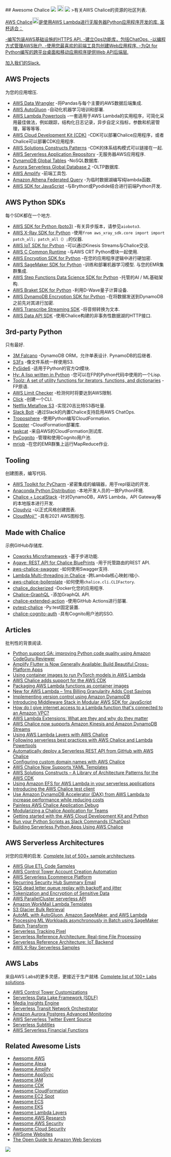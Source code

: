 <div class="github-widget" data-repo="chalice-dev/awesome-chalice"></div>
<script async src="https://pagead2.googlesyndication.com/pagead/js/adsbygoogle.js"></script><ins class="adsbygoogle" style="display:block" data-ad-client="ca-pub-6890694312814945" data-ad-slot="5473692530" data-ad-format="auto"  data-full-width-responsive="true"></ins><script>(adsbygoogle = window.adsbygoogle || []).push({});</script>
## Awesome Chalice
<a href="https://raw.githubusercontent.com/sindresorhus/awesome"><img src="https://theory.ninja/awesome-square.svg"></a>&nbsp;<a href="https://join.slack.com/t/chalicedev/shared_invite/zt-naadmddi-MRwgFq40Ge3qfcPJR_RaDQ"><img height="20px" src="https://img.shields.io/badge/Slack-4A154B?logo=slack&logoColor=white"></a>&nbsp;<img src="https://end4gy838edhwnq.m.pipedream.net">
&gt;有关AWS Chalice的资源的社区列表.

<br/>

[AWS Chalice](https://aws.github.io/chalice/)<a href="https://aws.github.io/chalice/"><img src="https://aws.github.io/chalice/_static/img/chalice-logo-icon-small.png" height="20">是使用AWS Lambda进行无服务器Python应用程序开发的库. 圣杯适合：

-编写包装AWS基础设施的HTTPS API.
-建立Ops功能库，包括ChatOps.
-以编程方式管理AWS账户.
-使用您最喜欢的前端工具包创建Web应用程序.
-为Qt for Python编写的跨平台桌面和移动应用程序提供Web API后端层.

<a href="https://join.slack.com/t/chalicedev/shared_invite/zt-naadmddi-MRwgFq40Ge3qfcPJR_RaDQ">加入我们的Slack.</a>


## AWS Projects
为您的应用增压.

- [AWS Data Wrangler](https://github.com/awslabs/aws-data-wrangler) -将Pandas与每个主要的AWS数据后端集成.
- [AWS AutoGluon](https://github.com/awslabs/autogluon) -自动化机器学习培训和部署.
- [AWS Lambda Powertools](https://github.com/awslabs/aws-lambda-powertools-python) -一套适用于AWS Lambda的实用程序，可简化采用最佳做法，例如跟踪，结构化日志记录，异步自定义指标，参数和机密管理，幂等等等.
- [AWS Cloud Development Kit (CDK)](https://aws.amazon.com/cdk/) -CDK可以部署Chalice应用程序，或者Chalice可以部署CDK应用程序.
- [AWS Solutions Constructs Patterns](https://aws.amazon.com/solutions/constructs/patterns/) -CDK的体系结构模式可以链接在一起.
- [AWS Serverless Application Repository](https://serverlessrepo.aws.amazon.com/applications) -无服务器AWS应用程序. 
- [DynamoDB Global Tables](https://aws.amazon.com/dynamodb/global-tables/) -NoSQL数据库.
- [Aurora Serverless Global Database 2](https://aws.amazon.com/rds/aurora/serverless/) -OLTP数据库.
- [AWS Amplify](https://docs.amplify.aws/) -前端工具包.
- [Amazon Athena Federated Query](https://docs.aws.amazon.com/athena/latest/ug/connect-to-a-data-source.html) -为临时数据湖编写纯lambda函数.
- [AWS SDK for JavaScript](https://aws.amazon.com/sdk-for-javascript/) -与Brython或Pyodide结合进行前端Python开发.

## AWS Python SDKs
每个SDK都在一个地方.

- [AWS SDK for Python (boto3)](https://boto3.amazonaws.com/v1/documentation/api/latest/index.html) -有关异步版本，请参见`aioboto3`.
- [AWS X-Ray SDK for Python](https://docs.aws.amazon.com/xray/latest/devguide/xray-sdk-python.html) -使用`from aws_xray_sdk.core import import patch_all; patch_all（）;`的仪器.
- [AWS IoT SDK for Python](https://github.com/aws/aws-iot-device-sdk-python-v2) -可以通过Kinesis Streams与Chalice交谈. 
- [AWS C Common Runtime](https://github.com/awslabs/aws-c-common) -与AWS CRT Python模块一起使用.
- [AWS Encryption SDK for Python](https://github.com/aws/aws-encryption-sdk-python/) -在您的应用程序逻辑中进行硬加密.
- [AWS SageMaker SDK for Python](https://github.com/aws/sagemaker-python-sdk)  -训练和部署机器学习模型. 与您的EMR集群集成.
- [AWS Step Functions Data Science SDK for Python](https://github.com/aws/aws-step-functions-data-science-sdk-python) -托管的AI / ML基础架构.
- [AWS Braket SDK for Python](https://github.com/aws/amazon-braket-sdk-python) -利用D-Wave量子计算设备.
- [AWS DynamoDB Encryption SDK for Python](https://github.com/aws/aws-dynamodb-encryption-python) -在将数据发送到DynamoDB之前先对其进行加密.
- [AWS Transcribe Streaming SDK](https://github.com/awslabs/amazon-transcribe-streaming-sdk) -将音频转换为文本.
- [AWS Data API SDK](https://github.com/awslabs/aws-data-api-python-sdk) -使用Chalice构建的非事务性数据湖的HTTP接口.

## 3rd-party Python
只有最好.

- [3M Falcano](https://github.com/3mcloud/falcano)  -DynamoDB ORM，允许单表设计.  PynamoDB的后继者.
- [S3Fs](https://s3fs.readthedocs.io/en/latest/) -像文件系统一样使用S3.
- [PySide6](https://www.qt.io/blog/qt-for-python-6-released) -适用于Python的官方Qt模块.
- [Hy: A lisp written in Python](https://docs.hylang.org/en/master/tutorial.html) -您可以在FP的Python代码中使用的一个Lisp.
- [Toolz: A set of utility functions for iterators, functions, and dictionaries](https://github.com/pytoolz/toolz) -FP原语.
- [AWS Limit Checker](https://github.com/jantman/awslimitchecker) -检测何时将要达到AWS限制.
- [Click](https://click.palletsprojects.com/en/7.x/) -创建一个CLI.
- [Netflix Metaflow S3](https://github.com/Netflix/metaflow/blob/master/metaflow/datatools/s3.py) -实现20吉比特S3吞吐量.
- [Slack Bolt](https://github.com/slackapi/bolt-python) -通过Slack的内置Chalice支持启用AWS ChatOps.
- [Troposphere](https://github.com/cloudtools/troposphere) -使用Python编写CloudFormation.
- [Scepter](https://github.com/Sceptre/sceptre) -CloudFormation部署库.
- [taskcat](https://github.com/aws-quickstart/taskcat) -来自AWS的CloudFormation测试库.
- [PyCognito](https://github.com/pvizeli/pycognito) -管理和使用Cognito用户池.
- [mrjob](https://github.com/Yelp/mrjob) -在您的EMR群集上运行MapReduce作业.

## Tooling
创建图表，编写代码.

- [AWS Toolkit for PyCharm](https://aws.amazon.com/pycharm/) -紧密集成的编辑器，用于repl驱动的开发.
- [Anaconda Python Distribution](https://www.anaconda.com/products/individual/download-success) -本地开发人员的一致Python环境.
- [Chalice + LocalStack](https://github.com/localstack/chalice-local) -针对DynamoDB，AWS Lambda，API Gateway等的本地版本进行开发.
- [Cloudviz](https://cloudviz.io/) -以正式风格创建图表.
- [CloudMoji™](https://cloudmoji.com/) -具有2021 AWS图标包.

## Made with Chalice
示例GitHub存储库.

- [Coworks Microframework](https://github.com/gdoumenc/coworks) -基于步进功能.
- [Agave: REST API for Chalice BluePrints](https://github.com/cuenca-mx/agave) -用于托管路由的REST API.
- [aws-chalice-swagger](https://github.com/samuelkhtu/aws-chalice-swagger) -如何使用Swagger支持.
- [Lambda Multi-threading in Chalice](https://github.com/vumdao/multithread-in-lambda) -跨Lambda核心映射/缩小.
- [aws-chalice-boilerplate](https://github.com/GabrielTavares99/aws-chalice-boilerplate) -如何使用`chalice.cli.CLIFactory`.
- [chalice_dockerized](https://github.com/vanderlvoff/chalice_dockerized) -Docker化您的应用程序.
- [Chalice-GraphQL](https://github.com/jrbeilke/chalice-graphql) -添加GraphQL API.
- [chalice-extended-action](https://github.com/jayef0/chalice-extended-action) -使用GitHub Actions进行部署.
- [pytest-chalice](https://github.com/studio3104/pytest-chalice) -Py.test固定装置.
- [chalice-cognito-auth](https://github.com/stealthycoin/chalice-cognito-auth) -具有Cognito用户池的SSO.


## Articles
批判性的背景阅读.

- [Python support GA: improving Python code quality using Amazon CodeGuru Reviewer](https://aws.amazon.com/blogs/devops/python-support-ga-improving-python-code-quality-using-amazon-codeguru-reviewer/)
- [Amplify Flutter is Now Generally Available: Build Beautiful Cross-Platform Apps](https://aws.amazon.com/blogs/aws/amplify-flutter-is-now-generally-available-build-beautiful-cross-platform-apps/)
- [Using container images to run PyTorch models in AWS Lambda](https://aws.amazon.com/blogs/machine-learning/using-container-images-to-run-pytorch-models-in-aws-lambda/)
- [AWS Chalice adds support for the AWS CDK](https://aws.amazon.com/blogs/developer/aws-chalice-adds-support-for-the-aws-cdk/)
- [Packaging AWS Lambda functions as container images](https://acloudguru.com/blog/engineering/packaging-aws-lambda-functions-as-container-images)
- [New for AWS Lambda – 1ms Billing Granularity Adds Cost Savings](https://aws.amazon.com/blogs/aws/new-for-aws-lambda-1ms-billing-granularity-adds-cost-savings/)
- [Implementing version control using Amazon DynamoDB](https://aws.amazon.com/blogs/database/implementing-version-control-using-amazon-dynamodb/)
- [Introducing Middleware Stack in Modular AWS SDK for JavaScript](https://aws.amazon.com/blogs/developer/middleware-stack-modular-aws-sdk-js/)
- [How do I give internet access to a Lambda function that's connected to an Amazon VPC?](https://aws.amazon.com/premiumsupport/knowledge-center/internet-access-lambda-function/)
- [AWS Lambda Extensions: What are they and why do they matter](https://lumigo.io/blog/aws-lambda-extensions-what-are-they-and-why-do-they-matter/)
- [AWS Chalice now supports Amazon Kinesis and Amazon DynamoDB Streams](https://aws.amazon.com/blogs/developer/aws-chalice-now-supports-amazon-kinesis-and-amazon-dynamodb-streams/)
- [Using AWS Lambda Layers with AWS Chalice](https://aws.amazon.com/blogs/developer/using-aws-lambda-layers-with-aws-chalice/)
- [Following serverless best practices with AWS Chalice and Lambda Powertools](https://aws.amazon.com/blogs/developer/following-serverless-best-practices-with-aws-chalice-and-lambda-powertools/)
- [Automatically deploy a Serverless REST API from GitHub with AWS Chalice](https://aws.amazon.com/blogs/developer/automatically-deploy-a-serverless-rest-api-from-github-with-aws-chalice/)
- [Configuring custom domain names with AWS Chalice](https://aws.amazon.com/blogs/developer/configuring-custom-domain-names-with-aws-chalice/)
- [AWS Chalice Now Supports YAML Templates](https://aws.amazon.com/blogs/developer/aws-chalice-now-supports-yaml-templates/)
- [AWS Solutions Constructs – A Library of Architecture Patterns for the AWS CDK](https://aws.amazon.com/blogs/aws/aws-solutions-constructs-a-library-of-architecture-patterns-for-the-aws-cdk/)
- [Using Amazon EFS for AWS Lambda in your serverless applications](https://aws.amazon.com/blogs/compute/using-amazon-efs-for-aws-lambda-in-your-serverless-applications/)
- [Introducing the AWS Chalice test client](https://aws.amazon.com/blogs/developer/introducing-the-new-test-client-for-aws-chalice/)
- [Use Amazon DynamoDB Accelerator (DAX) from AWS Lambda to increase performance while reducing costs](https://aws.amazon.com/blogs/database/how-to-increase-performance-while-reducing-costs-by-using-amazon-dynamodb-accelerator-dax-and-aws-lambda/)
- [Painless AWS Chalice Application Debug](https://medium.com/cyberark-engineering/painless-aws-chalice-application-debug-90534e33cf76)
- [Modularizing a Chalice Application for Teams](https://medium.com/tensoriot/modularizing-a-chalice-application-for-teams-f716f496b94b)
- [Getting started with the AWS Cloud Development Kit and Python](https://aws.amazon.com/blogs/developer/getting-started-with-the-aws-cloud-development-kit-and-python/)
- [Run your Python Scripts as Slack Commands (ChatOps)](https://medium.com/@yogeshingale94/run-your-python-scripts-as-slack-commands-chatops-63bc334b74cd)
- [Building Serverless Python Apps Using AWS Chalice](https://realpython.com/aws-chalice-serverless-python/)

## AWS Serverless Architectures
对您的应用的启发. [Complete list of 500+ sample architectures](https://github.com/aws-samples?q=&type=&language=python&sort=). 

- [AWS Glue ETL Code Samples](https://github.com/aws-samples/aws-glue-samples)
- [AWS Control Tower Account Creation Automation](https://github.com/aws-samples/aws-control-tower-automate-account-creation) 
- [AWS Serverless Ecommerce Platform](https://github.com/aws-samples/aws-serverless-ecommerce-platform)
- [Recurring Security Hub Summary Email](https://github.com/aws-samples/aws-security-hub-summary-email)
- [SQS dead letter queue replay with backoff and jitter](https://github.com/aws-samples/amazon-sqs-dlq-replay-backoff)
- [Tokenization and Encryption of Sensitive Data](https://github.com/aws-samples/aws-serverless-tokenization)
- [AWS ParallelCluster serverless API](https://github.com/aws-samples/aws-parallelcluster-serverless-api)
- [Amazon WorkMail Lambda Templates](https://github.com/aws-samples/amazon-workmail-lambda-templates)
- [S3 Glacier Bulk Retrieval](https://github.com/aws-samples/s3-glacier-bulk-retrieval)
- [AutoML with AutoGluon, Amazon SageMaker, and AWS Lambda](https://github.com/aws-samples/automl-pipeline-with-autogluon-sagemaker-lambda)
- [Processing ML Workloads asynchronously in Batch using SageMaker Batch Transform](https://github.com/aws-samples/aws-asynchronous-ml-processing)
- [Serverless Tracking Pixel](https://github.com/aws-samples/aws-serverless-tracking-pixel)
- [Serverless Reference Architecture: Real-time File Processing](https://github.com/aws-samples/lambda-refarch-fileprocessing)
- [Serverless Reference Architecture: IoT Backend](https://github.com/aws-samples/lambda-refarch-iotbackend)
- [AWS X-Ray Serverless Samples](https://github.com/aws-samples/aws-xray-serverless-samples)

## AWS Labs
来自AWS Labs的更多灵感，更接近于生产就绪. [Complete list of 100+ Labs solutions](https://github.com/awslabs?q=&type=&language=python&sort=stargazers).

- [AWS Control Tower Customizations](https://github.com/awslabs/aws-control-tower-customizations)
- [Serverless Data Lake Framework (SDLF)](https://github.com/awslabs/aws-serverless-data-lake-framework)
- [Media Insights Engine](https://github.com/awslabs/aws-media-insights-engine)
- [Serverless Transit Network Orchestrator](https://github.com/awslabs/serverless-transit-network-orchestrator)
- [Amazon Aurora Postgres Advanced Monitoring](https://github.com/awslabs/amazon-aurora-postgres-monitoring)
- [AWS Serverless Twitter Event Source](https://github.com/awslabs/aws-serverless-twitter-event-source)
- [Serverless Subtitles](https://github.com/awslabs/serverless-subtitles)
- [AWS Serverless Financial Functions](https://github.com/awslabs/aws-serverless-financial-functions)

## Related Awesome Lists
- [Awesome AWS](https://github.com/donnemartin/awesome-aws#readme)
- [Awesome Alexa](https://github.com/miguelmota/awesome-amazon-alexa#readme)
- [Awesome Amplify](https://github.com/dabit3/awesome-aws-amplify#readme)
- [Awesome AppSync](https://github.com/aws/aws-appsync-community#readme)
- [Awesome IAM](https://github.com/kdeldycke/awesome-iam#readme)
- [Awesome CDK](https://github.com/kolomied/awesome-cdk#readme)
- [Awesome CloudFormation](https://github.com/aws-cloudformation/awesome-cloudformation#readme)
- [Awesome EC2 Spot](https://github.com/nadaahm/awesome-ec2-spot)
- [Awesome ECS](https://github.com/nathanpeck/awesome-ecs#readme)
- [Awesome EKS](https://github.com/realvz/awesome-eks#readme)
- [Awesome Lambda Layers](https://github.com/mthenw/awesome-layers)
- [Awesome AWS Research](https://github.com/randyridgley/awesome-aws-research#readme)
- [Awesome AWS Security](https://github.com/jassics/awesome-aws-security)
- [Awesome Cloud Security](https://github.com/RyanJarv/awesome-cloud-sec#readme)
- [AWSome Websites](https://github.com/StanForever/AWSome-websites)
- [The Open Guide to Amazon Web Services](https://github.com/open-guides/og-aws)

<img src="https://ga-beacon.appspot.com/UA-191636151-1/awesome-chalice?useReferer&pixel">
